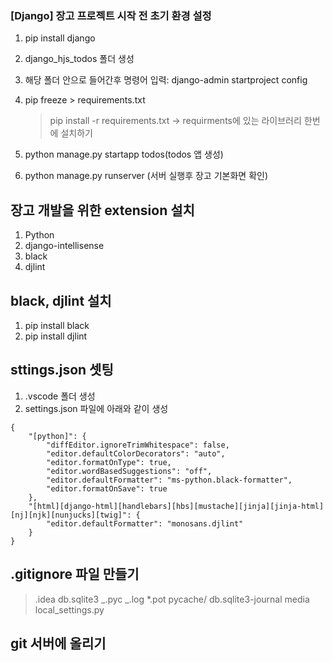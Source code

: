 ### [Django] 장고 프로젝트 시작 전 초기 환경 설정

1. pip install django
2. django_hjs_todos 폴더 생성
3. 해당 폴더 안으로 들어간후 명령어 입력: django-admin startproject config
4. pip freeze > requirements.txt

    > pip install -r requirements.txt -> requirments에 있는 라이브러리 한번에 설치하기

5. python manage.py startapp todos(todos 앱 생성)
6. python manage.py runserver (서버 실행후 장고 기본화면 확인)

## 장고 개발을 위한 extension 설치

1. Python
2. django-intellisense
3. black
4. djlint

## black, djlint 설치

1. pip install black
2. pip install djlint

## sttings.json 셋팅

1. .vscode 폴더 생성
2. settings.json 파일에 아래와 같이 생성

```
{
    "[python]": {
        "diffEditor.ignoreTrimWhitespace": false,
        "editor.defaultColorDecorators": "auto",
        "editor.formatOnType": true,
        "editor.wordBasedSuggestions": "off",
        "editor.defaultFormatter": "ms-python.black-formatter",
        "editor.formatOnSave": true
    },
    "[html][django-html][handlebars][hbs][mustache][jinja][jinja-html][nj][njk][nunjucks][twig]": {
        "editor.defaultFormatter": "monosans.djlint"
    }
}
```

## .gitignore 파일 만들기

> .idea
> db.sqlite3
> _.pyc
> _.log
> \*.pot
> pycache/
> db.sqlite3-journal media
> local_settings.py

## git 서버에 올리기
